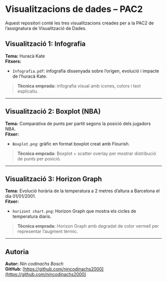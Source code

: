 # Visualitzacions de dades – PAC2

Aquest repositori conté les tres visualitzacions creades per a la PAC2 de l’assignatura de Visualització de Dades.

##  Visualització 1: Infografia
**Tema:** Huracà Kate  
**Fitxers:**
- `Infografia.pdf`: infografia dissenyada sobre l’origen, evolució i impacte de l’huracà Kate.

> **Tècnica emprada:** infografia visual amb icones, colors i text explicatiu.

---

##  Visualització 2: Boxplot (NBA)
**Tema:** Comparativa de punts per partit segons la posició dels jugadors NBA.  
**Fitxer:**
- `Boxplot.png`: gràfic en format boxplot creat amb Flourish.

> **Tècnica emprada:** Boxplot + scatter overlay per mostrar distribució de punts per posició.

---

##  Visualització 3: Horizon Graph
**Tema:** Evolució horària de la temperatura a 2 metres d’altura a Barcelona el dia 01/01/2001.  
**Fitxer:**
- `horizont chart.png`: Horizon Graph que mostra els cicles de temperatura diaris.

> **Tècnica emprada:** Horizon Graph amb degradat de color vermell per representar l’augment tèrmic.

---

##  Autoria
**Autor:** *Nin codinachs Bosch*  
**GitHub:** [https://github.com/nincodinachs2000](https://github.com/nincodinachs2000)

